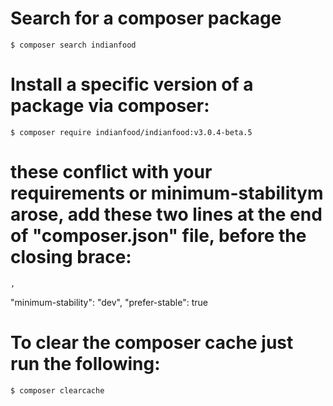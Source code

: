 # Search for a composer package
    $ composer search indianfood

# Install a specific version of a package via composer:
    $ composer require indianfood/indianfood:v3.0.4-beta.5
    
# these conflict with your requirements or minimum-stabilitym arose, add these two lines at the end of "composer.json" file, before the closing brace:
    ,
  "minimum-stability": "dev",
  "prefer-stable": true

# To clear the composer cache just run the following:
    $ composer clearcache
